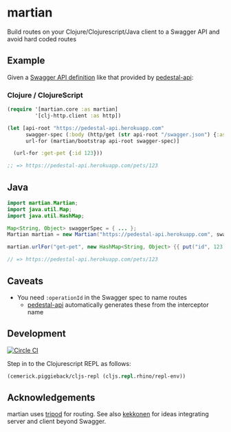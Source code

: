 # martian
Build routes on your Clojure/Clojurescript/Java client to a Swagger API and avoid hard coded routes

## Example
Given a [Swagger API definition](https://pedestal-api.herokuapp.com/swagger.json)
like that provided by [pedestal-api](https://github.com/oliyh/pedestal-api):

### Clojure / ClojureScript
```clojure
(require '[martian.core :as martian]
         '[clj-http.client :as http])

(let [api-root "https://pedestal-api.herokuapp.com"
      swagger-spec (:body (http/get (str api-root "/swagger.json") {:as :json}))
      url-for (martian/bootstrap api-root swagger-spec)]

  (url-for :get-pet {:id 123}))

;; => https://pedestal-api.herokuapp.com/pets/123
```

## Java

```java
import martian.Martian;
import java.util.Map;
import java.util.HashMap;

Map<String, Object> swaggerSpec = { ... };
Martian martian = new Martian("https://pedestal-api.herokuapp.com", swaggerSpec);

martian.urlFor("get-pet", new HashMap<String, Object> {{ put("id", 123); }});

// => https://pedestal-api.herokuapp.com/pets/123
```

## Caveats
- You need `:operationId` in the Swagger spec to name routes
  - [pedestal-api](https://github.com/oliyh/pedestal-api) automatically generates these from the interceptor name

## Development
[![Circle CI](https://circleci.com/gh/oliyh/martian.svg?style=svg)](https://circleci.com/gh/oliyh/martian)

Step in to the Clojurescript REPL as follows:
```clojure
(cemerick.piggieback/cljs-repl (cljs.repl.rhino/repl-env))
```

## Acknowledgements
martian uses [tripod](https://github.com/frankiesardo/tripod) for routing.
See also [kekkonen](https://github.com/metosin/kekkonen) for ideas integrating server and client beyond Swagger.
